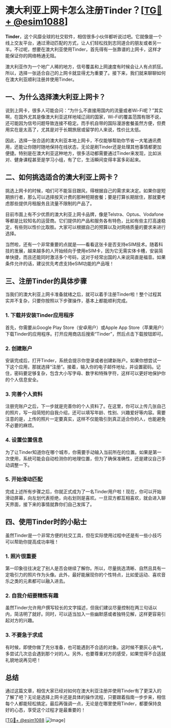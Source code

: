 # 澳大利亚上网卡怎么注册Tinder？[[TG💪+ @esim1088](https://t.me/s/esim1088)]

**Tinder**，这个风靡全球的社交软件，相信很多小伙伴都听说过吧。它就像是一个线上交友平台，通过滑动匹配的方式，让人们轻松找到志同道合的朋友或者另一半。不过呢，想要在澳大利亚使用Tinder，首先得有一张靠谱的上网卡，这样才能保证你的网络畅通无阻。

澳大利亚作为一个地广人稀的地方，信号覆盖和上网速度有时候会让人有点抓狂。所以，选择一张适合自己的上网卡就显得尤为重要了。接下来，我们就来聊聊如何在澳大利亚顺利注册并使用Tinder。

## 一、为什么选择澳大利亚上网卡？

说到上网卡，很多人可能会问：“为什么不直接用国内的流量或者Wi-Fi呢？”其实啊，在国外尤其是像澳大利亚这样地域辽阔的国家，Wi-Fi的覆盖范围有限不说，还可能因为信号问题导致连接不稳定。而手机自带的国际漫游套餐虽然方便，但费用实在是太高了，尤其是对于长期旅居或留学的人来说，性价比太低。

因此，选择一张合适的澳大利亚本地上网卡，不仅能够帮助你节省一大笔通讯费用，还能让你随时随地保持在线状态，无论是刷Tinder还是处理其他事情都更加便捷。特别是在澳大利亚这种地方，很多活动都需要通过Tinder来发现，比如派对、健身课程甚至是学习小组，有了它，生活瞬间变得丰富多彩起来。

## 二、如何挑选适合的澳大利亚上网卡？

挑选上网卡的时候，咱们可不能盲目跟风，得根据自己的需求来决定。如果你是短期旅行者，那么可以选择按天计费的那种短期套餐；要是打算长期居住，那就要考虑那些提供月租服务且流量不限制的产品了。

目前市面上有不少优质的澳大利亚上网卡品牌，像是Telstra、Optus、Vodafone等都是比较知名的运营商。它们提供的产品和服务各有特色，比如有些主打高速稳定，有些则以性价比取胜。大家可以根据自己的预算以及对网络质量的要求来进行选择。

当然啦，还有一个非常重要的点就是——看看这张卡是否支持eSIM技术。随着科技的发展，越来越多的人开始倾向于使用eSIM卡，因为它无需实体卡槽，安装简单快捷，而且还能同时激活多个号码，这对于经常出国的人来说简直是福音。如果条件允许的话，建议优先考虑支持eSIM功能的产品哦！

## 三、注册Tinder的具体步骤

当我们的澳大利亚上网卡准备就绪之后，就可以着手注册Tinder啦！整个过程其实并不复杂，只要你按照以下步骤操作，基本上都能顺利完成。

### 1. 下载并安装Tinder应用程序

首先，你需要从Google Play Store（安卓用户）或Apple App Store（苹果用户）下载Tinder的应用程序。打开应用商店后搜索“Tinder”，然后点击下载按钮即可。

### 2. 创建账户

安装完成后，打开Tinder，系统会提示你登录或者创建新账户。如果你想尝试一下这个应用，那就选择“注册”。接着，输入你的电子邮件地址，并设置密码。记住，密码要足够复杂，包含大小写字母、数字和特殊字符，这样可以更好地保护你的个人信息安全。

### 3. 完善个人资料

注册完账户之后，下一步就是完善你的个人资料了。在这里，你可以上传几张自己的照片，写一段简短的自我介绍，还可以填写年龄、性别、兴趣爱好等内容。需要注意的是，上传的照片一定要真实，这样不仅能吸引到真正适合你的人，也能避免不必要的麻烦。

### 4. 设置位置信息

为了让Tinder知道你在哪个城市，你需要手动输入当前所在的位置。如果是第一次使用，系统可能会自动检测你的地理位置，但为了确保准确性，还是建议自己手动调整一下。

### 5. 开始滑动匹配

完成上述所有步骤之后，你就正式成为了一名Tinder用户啦！现在，你可以开始滑动屏幕，向左划代表拒绝，向右划则是喜欢。一旦双方都互相喜欢，就会进入聊天界面，接下来的事情就靠你们自己发挥了。

## 四、使用Tinder时的小贴士

虽然Tinder是一个非常方便的社交工具，但在实际使用过程中还是有一些小技巧可以帮助你提高成功率哦！

### 1. 照片很重要

第一印象往往决定了别人是否会继续了解你。所以，尽量挑选清晰、自然且具有一定吸引力的照片作为头像。此外，最好能展现你的个性特点，比如爱运动、喜欢音乐之类的元素都可以融入进去。

### 2. 自我介绍要精炼有趣

虽然Tinder允许用户撰写较长的文字描述，但我们建议尽量控制在两三句话以内，简洁明了就好。同时，可以适当加入一些幽默感或者独特见解，这样更容易引起对方的兴趣。

### 3. 不要急于求成

有时候，即使你做了充分准备，也可能遇到不合适的对象。这时候不要灰心丧气，多尝试几次总会遇到那个对的人。另外，也要尊重对方的感受，如果觉得不合适就礼貌地说再见吧！

## 总结

通过这篇文章，相信大家已经对如何在澳大利亚注册并使用Tinder有了更深入的了解了吧？无论是选择上网卡还是具体的操作流程，只要跟着指南一步步来，相信每个人都能轻松搞定。最后再强调一点，无论是在哪里使用Tinder，都要保持良好的心态，享受这个过程才是最重要的！

[[TG💪+ @esim1088](https://t.me/s/esim1088) ![Image](https://i.postimg.cc/4NQfJmqS/Snipaste-2025-05-13-00-14-12.png)]